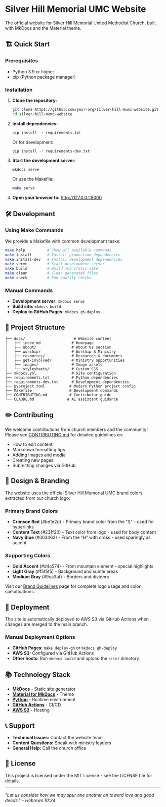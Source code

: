 # Silver Hill Memorial UMC Website

The official website for Silver Hill Memorial United Methodist Church, built with MkDocs and the Material theme.

## 🏗️ Quick Start

### Prerequisites

- Python 3.9 or higher
- pip (Python package manager)

### Installation

1. **Clone the repository:**
   ```bash
   git clone https://github.com/your-org/silver-hill-mumc-website.git
   cd silver-hill-mumc-website
   ```

2. **Install dependencies:**
   ```bash
   pip install -r requirements.txt
   ```
   
   Or for development:
   ```bash
   pip install -r requirements-dev.txt
   ```

3. **Start the development server:**
   ```bash
   mkdocs serve
   ```
   
   Or use the Makefile:
   ```bash
   make serve
   ```

4. **Open your browser to:** http://127.0.0.1:8000

## 🛠️ Development

### Using Make Commands

We provide a Makefile with common development tasks:

```bash
make help          # Show all available commands
make install       # Install production dependencies
make install-dev   # Install development dependencies
make serve         # Start development server
make build         # Build the static site
make clean         # Clean generated files
make check         # Run quality checks
```

### Manual Commands

- **Development server:** `mkdocs serve`
- **Build site:** `mkdocs build`
- **Deploy to GitHub Pages:** `mkdocs gh-deploy`

## 📁 Project Structure

```
├── docs/                      # Website content
│   ├── index.md              # Homepage
│   ├── about/                # About Us section
│   ├── worship/              # Worship & Ministry
│   ├── resources/            # Resources & documents
│   ├── get-involved/         # Ministry opportunities
│   ├── images/               # Image assets
│   └── stylesheets/          # Custom CSS
├── mkdocs.yml                # Site configuration
├── requirements.txt          # Python dependencies
├── requirements-dev.txt      # Development dependencies
├── pyproject.toml           # Modern Python project config
├── Makefile                 # Development commands
├── CONTRIBUTING.md          # Contributor guide
└── CLAUDE.md               # AI assistant guidance
```

## ✏️ Contributing

We welcome contributions from church members and the community! Please see [CONTRIBUTING.md](CONTRIBUTING.md) for detailed guidelines on:

- How to edit content
- Markdown formatting tips
- Adding images and media
- Creating new pages
- Submitting changes via GitHub

## 🎨 Design & Branding

The website uses the official Silver Hill Memorial UMC brand colors extracted from our church logo:

### Primary Brand Colors
- **Crimson Red** (#be1e2d) - Primary brand color from the "S" - used for hyperlinks
- **Content Text** (#231f20) - Text color from logo - used for body content  
- **Navy Blue** (#003462) - From the "H" with cross - used sparingly as accent

### Supporting Colors
- **Gold Accent** (#d4a574) - From mountain element - special highlights
- **Light Gray** (#f5f5f5) - Background and subtle areas
- **Medium Gray** (#9ca3af) - Borders and dividers

Visit our [Brand Guidelines](brand.md) page for complete logo usage and color specifications.

## 🚀 Deployment

The site is automatically deployed to AWS S3 via GitHub Actions when changes are merged to the main branch.

### Manual Deployment Options

- **GitHub Pages:** `make deploy-gh` or `mkdocs gh-deploy`
- **AWS S3:** Configured via GitHub Actions
- **Other hosts:** Run `mkdocs build` and upload the `site/` directory

## 📚 Technology Stack

- **[MkDocs](https://www.mkdocs.org/)** - Static site generator
- **[Material for MkDocs](https://squidfunk.github.io/mkdocs-material/)** - Theme
- **[Python](https://python.org/)** - Runtime environment
- **[GitHub Actions](https://github.com/features/actions)** - CI/CD
- **[AWS S3](https://aws.amazon.com/s3/)** - Hosting

## 📞 Support

- **Technical Issues:** Contact the website team
- **Content Questions:** Speak with ministry leaders
- **General Help:** Call the church office

## 📄 License

This project is licensed under the MIT License - see the LICENSE file for details.

---

*"Let us consider how we may spur one another on toward love and good deeds." - Hebrews 10:24*
